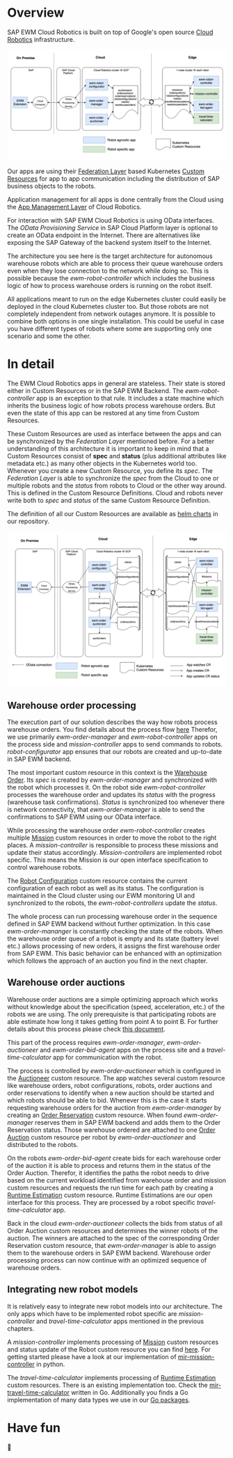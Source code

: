 # Overview
SAP EWM Cloud Robotics is built on top of Google's open source [Cloud Robotics](https://github.com/googlecloudrobotics/core) infrastructure.

<div align="center">
  <img src="img/architecture_overview.png" alt="architecture_overview.png">
</div>

Our apps are using their [Federation Layer](https://googlecloudrobotics.github.io/core/concepts/federation.html) based Kubernetes [Custom Resources](https://kubernetes.io/docs/concepts/extend-kubernetes/api-extension/custom-resources/) for app to app communication including the distribution of SAP business objects to the robots.

Application management for all apps is done centrally from the Cloud using the [App Management Layer](https://googlecloudrobotics.github.io/core/concepts/app-management.html) of Cloud Robotics.

For interaction with SAP EWM Cloud Robotics is using OData interfaces. The _OData Provisioning Service_ in SAP Cloud Platform layer is optional to create an OData endpoint in the Internet. There are alternatives like exposing the SAP Gateway of the backend system itself to the Internet.

The architecture you see here is the target architecture for autonomous warehouse robots which are able to process their queue warehouse orders even when they lose connection to the network while doing so. This is possible because the _ewm-robot-controller_ which includes the business logic of how to process warehouse orders is running on the robot itself.

All applications meant to run on the edge Kubernetes cluster could easily be deployed in the cloud Kubernetes cluster too. But those robots are not completely independent from network outages anymore. It is possible to combine both options in one single installation. This could be useful in case you have different types of robots where some are supporting only one scenario and some the other.

# In detail

The EWM Cloud Robotics apps in general are stateless. Their state is stored either in Custom Resources or in the SAP EWM Backend. The _ewm-robot-controller_ app is an exception to that rule. It includes a state machine which inherits the business logic of how robots process warehouse orders. But even the state of this app can be restored at any time from Custom Resources.

These Custom Resources are used as interface between the apps and can be synchronized by the *Federation Layer* mentioned before. For a better understanding of this architecture it is important to keep in mind that a Custom Resources consist of **spec** and **status** (plus additional attributes like metadata etc.) as many other objects in the Kubernetes world too. Whenever you create a new Custom Resource, you define its *spec*. The *Federation Layer* is able to synchronize the *spec* from the Cloud to one or multiple robots and the *status* from robots to Cloud or the other way around. This is defined in the Custom Resource Definitions. Cloud and robots never write both to *spec* and *status* of the same Custom Resource Definition.

The definition of all our Custom Resources are available as [helm charts](https://github.com/SAP/ewm-cloud-robotics/tree/master/helm/charts/dependency-charts) in our repository.

<div align="center">
  <img src="img/architecture_detail.png" alt="architecture_detail.png">
</div>

## Warehouse order processing
The execution part of our solution describes the way how robots process warehouse orders. You find details about the process flow [here](process-flow.md#process-warehouse-orders-with-robots) Therefor, we use primarily _ewm-order-manager_ and _ewm-robot-controller_ apps on the process side and _mission-controller_ apps to send commands to robots. _robot-configurator_ app ensures that our robots are created and up-to-date in SAP EWM backend.

The most important custom resource in this context is the [Warehouse Order](https://github.com/SAP/ewm-cloud-robotics/blob/master/helm/charts/dependency-charts/ewm-crds/templates/warehouseorder.yaml). Its *spec* is created by _ewm-order-manager_ and synchronized with the robot which processes it. On the robot side _ewm-robot-controller_ processes the warehouse order and updates its *status* with the progress (warehouse task confirmations). *Status* is synchronized too whenever there is network connectivity, that _ewm-order-manager_ is able to send the confirmations to SAP EWM using our OData interface.

While processing the warehouse order _ewm-robot-controller_ creates multiple [Mission](https://github.com/SAP/ewm-cloud-robotics/blob/master/helm/charts/dependency-charts/mission-crd/templates/mission-crd.yaml) custom resources in order to move the robot to the right places. A _mission-controller_ is responsible to process these missions and update their status accordingly. _Mission-controllers_ are implemented robot specific. This means the Mission is our open interface specification to control warehouse robots.

The [Robot Configuration](https://github.com/SAP/ewm-cloud-robotics/blob/master/helm/charts/dependency-charts/ewm-crds/templates/robotconfiguration.yaml) custom resource contains the current configuration of each robot as well as its status. The configuration is maintained in the Cloud cluster using our EWM monitoring UI and synchronized to the robots, the *ewm-robot-controllers* update the *status*.

The whole process can run processing warehouse order in the sequence defined in SAP EWM backend without further optimization. In this case *ewm-order-mananger* is constantly checking the state of the robots. When the warehouse order queue of a robot is empty and its state (battery level etc.) allows processing of new orders, it assigns the first warehouse order from SAP EWM. This basic behavior can be enhanced with an optimization which follows the approach of an auction you find in the next chapter.

## Warehouse order auctions
Warehouse order auctions are a simple optimizing approach which works without knowledge about the specification (speed, acceleration, etc.) of the robots we are using. The only prerequisite is that participating robots are able estimate how long it takes getting from point A to point B. For further details about this process please check [this document](process-flow.md#optimize-warehouse-order-sequence-with-order-auctions).

This part of the process requires *ewm-order-manager*, *ewm-order-auctioneer* and *ewm-order-bid-agent* apps on the process site and a *travel-time-calculator* app for communication with the robot.

The process is controlled by *ewm-order-auctioneer* which is configured in the [Auctioneer](https://github.com/SAP/ewm-cloud-robotics/blob/master/helm/charts/dependency-charts/order-auction-crds/templates/auctioneer.yaml) custom resource. The app watches several custom resource like warehouse orders, robot configurations, robots, order auctions and order reservations to identify when a new auction should be started and which robots should be able to bid. Whenever this is the case it starts requesting warehouse orders for the auction from *ewm-order-manager* by creating an [Order Reservation](https://github.com/SAP/ewm-cloud-robotics/blob/master/helm/charts/dependency-charts/order-auction-crds/templates/orderreservation.yaml) custom resource. When found *ewm-order-manager* reserves them in SAP EWM backend and adds them to the Order Reservation status.
Those warehouse ordered are attached to one [Order Auction](https://github.com/SAP/ewm-cloud-robotics/blob/master/helm/charts/dependency-charts/order-auction-crds/templates/orderauction.yaml) custom resource per robot by *ewm-order-auctioneer* and distributed to the robots.

On the robots *ewm-order-bid-agent* create bids for each warehouse order of the auction it is able to process and returns them in the status of the Order Auction. Therefor, it identifies the paths the robot needs to drive based on the current workload identified from warehouse order and mission custom resources and requests the run time for each path by creating a [Runtime Estimation](https://github.com/SAP/ewm-cloud-robotics/blob/master/helm/charts/dependency-charts/order-auction-crds/templates/traveltimecalculation.yaml) custom resource. Runtime Estimations are our open interface for this process. They are processed by a robot specific *travel-time-calculator* app.

Back in the cloud *ewm-order-auctioneer* collects the bids from status of all Order Auction custom resources and determines the winner robots of the auction. The winners are attached to the spec of the corresponding Order Reservation custom resource, that *ewm-order-manager* is able to assign them to the warehouse orders in SAP EWM backend.
Warehouse order processing process can now continue with an optimized sequence of warehouse orders.

## Integrating new robot models
It is relatively easy to integrate new robot models into our architecture. The only apps which have to be implemented robot specific are *mission-controller* and *travel-time-calculator* apps mentioned in the previous chapters.

A *mission-controller* implements processing of [Mission](https://github.com/SAP/ewm-cloud-robotics/blob/master/helm/charts/dependency-charts/mission-crd/templates/mission-crd.yaml) custom resources and status update of the Robot custom resource you can find [here](https://github.com/googlecloudrobotics/core/blob/master/src/app_charts/base/cloud/registry-crd.yaml). For getting started please have a look at our implementation of [mir-mission-controller](https://github.com/SAP/ewm-cloud-robotics/tree/master/python-modules/mircontroller) in python.

The *travel-time-calculator* implements processing of [Runtime Estimation](https://github.com/SAP/ewm-cloud-robotics/blob/master/helm/charts/dependency-charts/order-auction-crds/templates/traveltimecalculation.yaml) custom resources. There is an existing implementation too. Check the [mir-travel-time-calculator](https://github.com/SAP/ewm-cloud-robotics/tree/master/go/cmd/mir-travel-time-calculator) written in Go. Additionally you finds a Go implementation of many data types we use in our [Go packages](https://github.com/SAP/ewm-cloud-robotics/tree/master/go/pkg).

# Have fun
🤖 